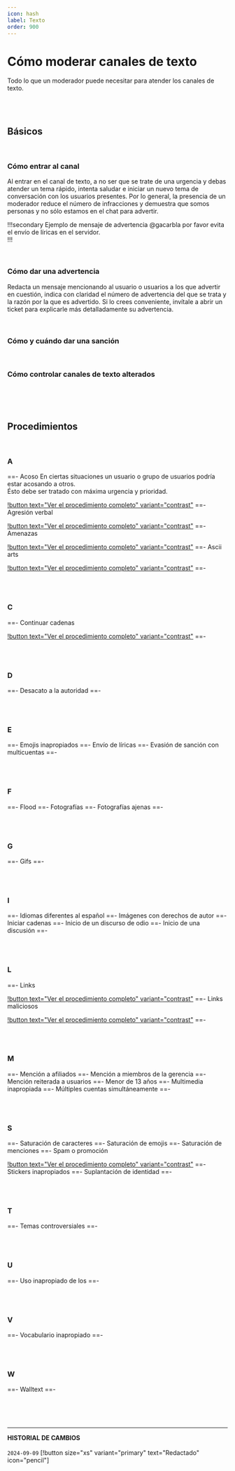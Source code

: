 ```yaml
---
icon: hash
label: Texto
order: 900
---
```


# Cómo moderar canales de texto

Todo lo que un moderador puede necesitar para atender los canales de texto. 

<br><br>

## Básicos

<br>

### Cómo entrar al canal
Al entrar en el canal de texto, a no ser que se trate de una urgencia y debas atender un tema rápido, intenta saludar e iniciar un nuevo tema de conversación con los usuarios presentes. Por lo general, la presencia de un moderador reduce el número de infracciones y demuestra que somos personas y no sólo estamos en el chat para advertir.

!!!secondary  Ejemplo de mensaje de advertencia
@gacarbla por favor evita el envío de líricas en el servidor.<br>
!!!

<br>

### Cómo dar una advertencia
Redacta un mensaje mencionando al usuario o usuarios a los que advertir en cuestión, indica con claridad el número de advertencia del que se trata y la razón por la que es advertido. Si lo crees conveniente, invítale a abrir un ticket para explicarle más detalladamente su advertencia.

<br>

### Cómo y cuándo dar una sanción

<br>

### Cómo controlar canales de texto alterados

<br><br><br>

## Procedimientos

<br>

### A
==- Acoso
En ciertas situaciones un usuario o grupo de usuarios podría estar acosando a otros.<br>Ésto debe ser tratado con máxima urgencia y prioridad.

[!button text="Ver el procedimiento completo" variant="contrast"](./p/acoso.md)
==- Agresión verbal

[!button text="Ver el procedimiento completo" variant="contrast"](./p/agresion_verbal.md)
==- Amenazas

[!button text="Ver el procedimiento completo" variant="contrast"](./p/amenazas.md)
==- Ascii arts

[!button text="Ver el procedimiento completo" variant="contrast"](./p/ascii.md)
==- 

<br><br>

### C
==- Continuar cadenas

[!button text="Ver el procedimiento completo" variant="contrast"](./p/cadenas.md)
==- 

<br><br>

### D
==- Desacato a la autoridad
==- 

<br><br>

### E
==- Emojis inapropiados
==- Envío de líricas
==- Evasión de sanción con multicuentas
==- 

<br><br>

### F
==- Flood
==- Fotografías
==- Fotografías ajenas
==- 

<br><br>

### G
==- Gifs
==- 

<br><br>

### I
==- Idiomas diferentes al español
==- Imágenes con derechos de autor
==- Iniciar cadenas
==- Inicio de un discurso de odio
==- Inicio de una discusión
==- 

<br><br>

### L
==- Links

[!button text="Ver el procedimiento completo" variant="contrast"](./p/links.md)
==- Links maliciosos

[!button text="Ver el procedimiento completo" variant="contrast"](./p/links.md)
==- 

<br><br>

### M
==- Mención a afiliados
==- Mención a miembros de la gerencia
==- Mención reiterada a usuarios
==- Menor de 13 años
==- Multimedia inapropiada
==- Múltiples cuentas simultáneamente
==- 

<br><br>

### S
==- Saturación de caracteres
==- Saturación de emojis
==- Saturación de menciones
==- Spam o promoción

[!button text="Ver el procedimiento completo" variant="contrast"](./p/spam.md)
==- Stickers inapropiados
==- Suplantación de identidad
==- 

<br><br>

### T
==- Temas controversiales
==- 

<br><br>

### U
==- Uso inapropiado de los 
==- 

<br><br>

### V
==- Vocabulario inapropiado
==- 

<br><br>

### W
==- Walltext
==-

<br><br><br>
** **
**HISTORIAL DE CAMBIOS**<br><br>
`2024-09-09` [!button size="xs" variant="primary" text="Redactado" icon="pencil"]